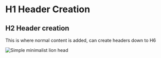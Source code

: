# H1 Header Creation
## H2 Header creation
This is where normal content is added, can create headers down to H6

![Simple minimalist lion head](https://img.stablecog.com/insecure/256w/aHR0cHM6Ly9iLnN0YWJsZWNvZy5jb20vMmJhMDJlODItMjc0MC00ZjQyLTljZWQtMDU2MmZlNmQ3MDJhLmpwZWc.webp)
